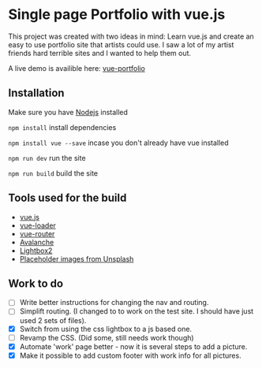 # Single page Portfolio with vue.js

This project was created with two ideas in mind: Learn vue.js and create an easy to use portfolio site that artists could use. I saw a lot of my artist friends hard terrible sites and I wanted to help them out.

A live demo is availible here: [vue-portfolio](http://jameskeener.net/vue-portfolio/)
## Installation

Make sure you have [Nodejs](https://nodejs.org/en/) installed

`npm install` install dependencies

`npm install vue --save` incase you don't already have vue installed

`npm run dev` run the site

`npm run build` build the site

## Tools used for the build

- [vue.js](https://vuejs.org/)
- [vue-loader](https://github.com/vuejs/vue-loader)
- [vue-router](https://github.com/vuejs/vue-router)
- [Avalanche](http://colourgarden.net/avalanche/)
- [Lightbox2](http://lokeshdhakar.com/projects/lightbox2/)
- [Placeholder images from Unsplash](https://unsplash.com/)

## Work to do

- [ ] Write better instructions for changing the nav and routing.
- [ ] Simplift routing. (I changed to to work on the test site. I should have just used 2 sets of files).
- [x] Switch from using the css lightbox to a js based one.
- [ ] Revamp the CSS. (Did some, still needs work though)
- [x] Automate 'work' page better - now it is several steps to add a picture.
- [x] Make it possible to add custom footer with work info for all pictures. 